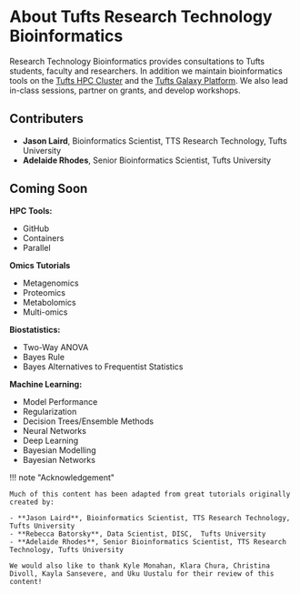 # About Tufts Research Technology Bioinformatics

Research Technology Bioinformatics provides consultations to Tufts students, faculty and researchers. 
In addition we maintain bioinformatics tools on the [Tufts HPC Cluster](https://it.tufts.edu/high-performance-computing) and the [Tufts Galaxy Platform](https://galaxy.pax.tufts.edu). 
We also lead in-class sessions, partner on grants, and develop workshops.

## Contributers

- **Jason Laird**, Bioinformatics Scientist, TTS Research Technology, Tufts University
- **Adelaide Rhodes**, Senior Bioinformatics Scientist,  Tufts University

## Coming Soon

**HPC Tools:**

- GitHub
- Containers
- Parallel

**Omics Tutorials**

- Metagenomics
- Proteomics
- Metabolomics
- Multi-omics

**Biostatistics:**

- Two-Way ANOVA
- Bayes Rule
- Bayes Alternatives to Frequentist Statistics

**Machine Learning:**

- Model Performance
- Regularization
- Decision Trees/Ensemble Methods
- Neural Networks
- Deep Learning
- Bayesian Modelling
- Bayesian Networks

!!! note "Acknowledgement"

    Much of this content has been adapted from great tutorials originally created by:
    
    - **Jason Laird**, Bioinformatics Scientist, TTS Research Technology, Tufts University
    - **Rebecca Batorsky**, Data Scientist, DISC,  Tufts University
    - **Adelaide Rhodes**, Senior Bioinformatics Scientist, TTS Research Technology, Tufts University
        
    We would also like to thank Kyle Monahan, Klara Chura, Christina Divoll, Kayla Sansevere, and Uku Uustalu for their review of this content!
